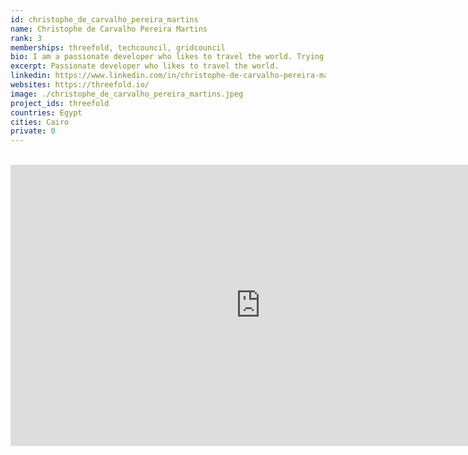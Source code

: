 ```yaml
---
id: christophe_de_carvalho_pereira_martins
name: Christophe de Carvalho Pereira Martins
rank: 3
memberships: threefold, techcouncil, gridcouncil
bio: I am a passionate developer who likes to travel the world. Trying to improve the world around me using technology is one of my goals. I believe the web needs to evolve into a more decentralized and fair network. I've been involved with the development of the threefold ecosystem since it's creation and I'm contributing to the technical side of things on a daily basis.
excerpt: Passionate developer who likes to travel the world.
linkedin: https://www.linkedin.com/in/christophe-de-carvalho-pereira-martins-919504a1/
websites: https://threefold.io/
image: ./christophe_de_carvalho_pereira_martins.jpeg
project_ids: threefold
countries: Egypt
cities: Cairo
private: 0
---
```


<BR>

<iframe src="https://player.vimeo.com/video/439206240" width="800" height="450" frameborder="0" allow="autoplay; fullscreen" allowfullscreen></iframe>

<BR>

